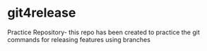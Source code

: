 # git4release
Practice Repository- this repo has been created to practice the git commands for releasing features using branches
